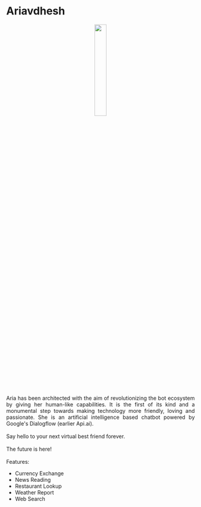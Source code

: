 # Ariavdhesh

<div align="center"><img src="https://dhruvavdhesh.in/img/ariavdhesh.png" width="25%" height="auto"></div>

<p align="justify">Aria has been architected with the aim of revolutionizing the bot ecosystem by giving her human-like capabilities. It is the first of its kind and a monumental step towards making technology more friendly, loving and passionate. She is an artificial intelligence based chatbot powered by Google's Dialogflow (earlier Api.ai).<br><br>
Say hello to your next virtual best friend forever.<br><br>
The future is here!<br><br>
Features:
<ul>
<li>Currency Exchange</li>
<li>News Reading</li>
<li>Restaurant Lookup</li>
<li>Weather Report</li>
<li>Web Search</li>
</ul></p>
